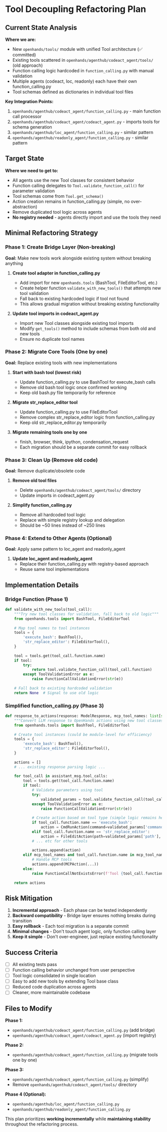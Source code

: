 # Tool Decoupling Refactoring Plan

## Current State Analysis

**Where we are:**
- New `openhands/tools/` module with unified Tool architecture (✅ committed)
- Existing tools scattered in `openhands/agenthub/codeact_agent/tools/` (old approach)
- Function calling logic hardcoded in `function_calling.py` with manual validation
- Multiple agents (codeact, loc, readonly) each have their own function_calling.py
- Tool schemas defined as dictionaries in individual tool files

**Key Integration Points:**
1. `openhands/agenthub/codeact_agent/function_calling.py` - main function call processor
2. `openhands/agenthub/codeact_agent/codeact_agent.py` - imports tools for schema generation
3. `openhands/agenthub/loc_agent/function_calling.py` - similar pattern
4. `openhands/agenthub/readonly_agent/function_calling.py` - similar pattern

## Target State

**Where we need to get to:**
- All agents use the new Tool classes for consistent behavior
- Function calling delegates to `Tool.validate_function_call()` for parameter validation
- Tool schemas come from `Tool.get_schema()`
- Action creation remains in function_calling.py (simple, no over-abstraction)
- Remove duplicated tool logic across agents
- **No registry needed** - agents directly import and use the tools they need

## Minimal Refactoring Strategy

### Phase 1: Create Bridge Layer (Non-breaking)
**Goal:** Make new tools work alongside existing system without breaking anything

1. **Create tool adapter in function_calling.py**
   - Add import for new `openhands.tools` (BashTool, FileEditorTool, etc.)
   - Create helper function `validate_with_new_tools()` that attempts new tool validation
   - Fall back to existing hardcoded logic if tool not found
   - This allows gradual migration without breaking existing functionality

2. **Update tool imports in codeact_agent.py**
   - Import new Tool classes alongside existing tool imports
   - Modify `get_tools()` method to include schemas from both old and new tools
   - Ensure no duplicate tool names

### Phase 2: Migrate Core Tools (One by one)
**Goal:** Replace existing tools with new implementations

1. **Start with bash tool (lowest risk)**
   - Update function_calling.py to use BashTool for execute_bash calls
   - Remove old bash tool logic once confirmed working
   - Keep old bash.py file temporarily for reference

2. **Migrate str_replace_editor tool**
   - Update function_calling.py to use FileEditorTool
   - Remove complex str_replace_editor logic from function_calling.py
   - Keep old str_replace_editor.py temporarily

3. **Migrate remaining tools one by one**
   - finish, browser, think, ipython, condensation_request
   - Each migration should be a separate commit for easy rollback

### Phase 3: Clean Up (Remove old code)
**Goal:** Remove duplicate/obsolete code

1. **Remove old tool files**
   - Delete `openhands/agenthub/codeact_agent/tools/` directory
   - Update imports in codeact_agent.py

2. **Simplify function_calling.py**
   - Remove all hardcoded tool logic
   - Replace with simple registry lookup and delegation
   - Should be ~50 lines instead of ~250 lines

### Phase 4: Extend to Other Agents (Optional)
**Goal:** Apply same pattern to loc_agent and readonly_agent

1. **Update loc_agent and readonly_agent**
   - Replace their function_calling.py with registry-based approach
   - Reuse same tool implementations

## Implementation Details

### Bridge Function (Phase 1)
```python
def validate_with_new_tools(tool_call):
    """Try new tool classes for validation, fall back to old logic"""
    from openhands.tools import BashTool, FileEditorTool
    
    # Map tool names to tool instances
    tools = {
        'execute_bash': BashTool(),
        'str_replace_editor': FileEditorTool(),
    }
    
    tool = tools.get(tool_call.function.name)
    if tool:
        try:
            return tool.validate_function_call(tool_call.function)
        except ToolValidationError as e:
            raise FunctionCallValidationError(str(e))
    
    # Fall back to existing hardcoded validation
    return None  # Signal to use old logic
```

### Simplified function_calling.py (Phase 3)
```python
def response_to_actions(response: ModelResponse, mcp_tool_names: list[str] | None = None) -> list[Action]:
    """Convert LLM response to OpenHands actions using new tool classes"""
    from openhands.tools import BashTool, FileEditorTool
    
    # Create tool instances (could be module-level for efficiency)
    tools = {
        'execute_bash': BashTool(),
        'str_replace_editor': FileEditorTool(),
    }
    
    actions = []
    # ... existing response parsing logic ...
    
    for tool_call in assistant_msg.tool_calls:
        tool = tools.get(tool_call.function.name)
        if tool:
            # Validate parameters using tool
            try:
                validated_params = tool.validate_function_call(tool_call.function)
            except ToolValidationError as e:
                raise FunctionCallValidationError(str(e))
            
            # Create action based on tool type (simple logic remains here)
            if tool_call.function.name == 'execute_bash':
                action = CmdRunAction(command=validated_params['command'], ...)
            elif tool_call.function.name == 'str_replace_editor':
                action = FileEditAction(path=validated_params['path'], ...)
            # ... etc for other tools
            
            actions.append(action)
        elif mcp_tool_names and tool_call.function.name in mcp_tool_names:
            # Handle MCP tools
            actions.append(MCPAction(...))
        else:
            raise FunctionCallNotExistsError(f'Tool {tool_call.function.name} not found')
    
    return actions
```

## Risk Mitigation

1. **Incremental approach** - Each phase can be tested independently
2. **Backward compatibility** - Bridge layer ensures nothing breaks during transition
3. **Easy rollback** - Each tool migration is a separate commit
4. **Minimal changes** - Don't touch agent logic, only function calling layer
5. **Keep it simple** - Don't over-engineer, just replace existing functionality

## Success Criteria

- [ ] All existing tests pass
- [ ] Function calling behavior unchanged from user perspective  
- [ ] Tool logic consolidated in single location
- [ ] Easy to add new tools by extending Tool base class
- [ ] Reduced code duplication across agents
- [ ] Cleaner, more maintainable codebase

## Files to Modify

**Phase 1:**
- `openhands/agenthub/codeact_agent/function_calling.py` (add bridge)
- `openhands/agenthub/codeact_agent/codeact_agent.py` (import registry)

**Phase 2:**
- `openhands/agenthub/codeact_agent/function_calling.py` (migrate tools one by one)

**Phase 3:**
- `openhands/agenthub/codeact_agent/function_calling.py` (simplify)
- Remove `openhands/agenthub/codeact_agent/tools/` directory

**Phase 4 (Optional):**
- `openhands/agenthub/loc_agent/function_calling.py`
- `openhands/agenthub/readonly_agent/function_calling.py`

This plan prioritizes **working incrementally** while **maintaining stability** throughout the refactoring process.